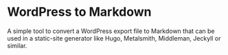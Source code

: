# WordPress to Markdown

A simple tool to convert a WordPress export file to Markdown that can be used in a static-site generator like Hugo, Metalsmith, Middleman, Jeckyll or similar.
